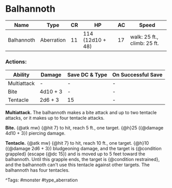# Balhannoth

| Name | Type | CR | HP | AC | Speed |
|------|------|----|----|----|-------|
| Balhannoth | Aberration | 11 | 114 (12d10 + 48) | 17 | walk: 25 ft., climb: 25 ft. |

### Actions:

| Ability | Damage | Save DC & Type | On Successful Save |
|---------|--------|----------------|--------------------|
| Multiattack | - | - | - |
| Bite | 4d10 + 3 | - | - |
| Tentacle | 2d6 + 3 | 15 | - |


**Multiattack.** The balhannoth makes a bite attack and up to two tentacle attacks, or it makes up to four tentacle attacks.

**Bite.** {@atk mw} {@hit 7} to hit, reach 5 ft., one target. {@h}25 ({@damage 4d10 + 3}) piercing damage.

**Tentacle.** {@atk mw} {@hit 7} to hit, reach 10 ft., one target. {@h}10 ({@damage 2d6 + 3}) bludgeoning damage, and the target is {@condition grappled} (escape {@dc 15}) and is moved up to 5 feet toward the balhannoth. Until this grapple ends, the target is {@condition restrained}, and the balhannoth can't use this tentacle against other targets. The balhannoth has four tentacles.

^Tags: #monster #type_aberration